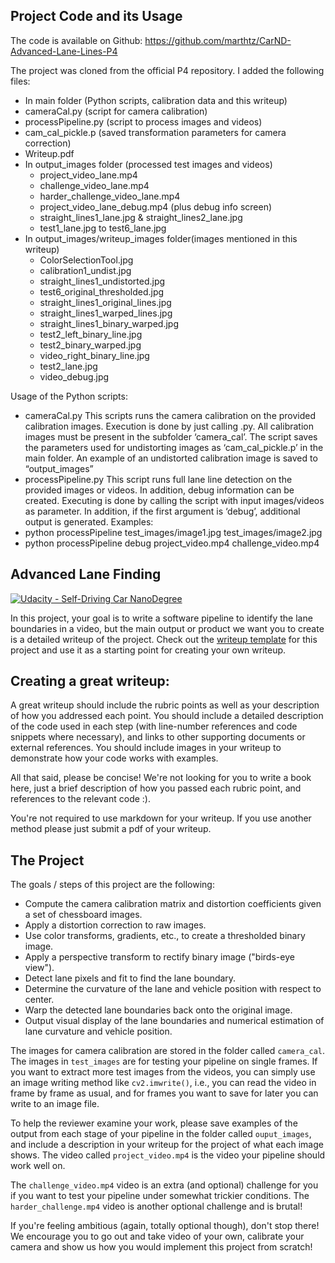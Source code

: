 ## Project Code and its Usage
The code is available on Github: https://github.com/marthtz/CarND-Advanced-Lane-Lines-P4 

The project was cloned from the official P4 repository. I added the following files:
*	In main folder (Python scripts, calibration data and this writeup)
  * cameraCal.py (script for camera calibration)
  * processPipeline.py (script to process images and videos)
  * cam_cal_pickle.p (saved transformation parameters for camera correction)
  * Writeup.pdf
* In output_images folder (processed test images and videos)
  * project_video_lane.mp4
  * challenge_video_lane.mp4
  * harder_challenge_video_lane.mp4
  * project_video_lane_debug.mp4 (plus debug info screen)
  * straight_lines1_lane.jpg & straight_lines2_lane.jpg
  * test1_lane.jpg to test6_lane.jpg
* In output_images/writeup_images folder(images mentioned in this writeup)
  * ColorSelectionTool.jpg
  * calibration1_undist.jpg
  * straight_lines1_undistorted.jpg
  * test6_original_thresholded.jpg
  * straight_lines1_original_lines.jpg
  * straight_lines1_warped_lines.jpg
  * straight_lines1_binary_warped.jpg
  * test2_left_binary_line.jpg
  * test2_binary_warped.jpg
  * video_right_binary_line.jpg
  * test2_lane.jpg
  * video_debug.jpg

Usage of the Python scripts:
*	cameraCal.py
This scripts runs the camera calibration on the provided calibration images. Execution is done by just calling .py. All calibration images must be present in the subfolder ‘camera_cal’. 
The script saves the parameters used for undistorting images as ‘cam_cal_pickle.p’ in the main folder. An example of an undistorted calibration image is saved to “output_images”
*	processPipeline.py
This script runs full lane line detection on the provided images or videos. In addition, debug information can be created. Executing is done by calling the script with input images/videos as parameter. In addition, if the first argument is ‘debug’, additional output is generated.
Examples:
  * python processPipeline test_images/image1.jpg test_images/image2.jpg
  * python processPipeline debug project_video.mp4 challenge_video.mp4



## Advanced Lane Finding
[![Udacity - Self-Driving Car NanoDegree](https://s3.amazonaws.com/udacity-sdc/github/shield-carnd.svg)](http://www.udacity.com/drive)


In this project, your goal is to write a software pipeline to identify the lane boundaries in a video, but the main output or product we want you to create is a detailed writeup of the project.  Check out the [writeup template](https://github.com/udacity/CarND-Advanced-Lane-Lines/blob/master/writeup_template.md) for this project and use it as a starting point for creating your own writeup.  

Creating a great writeup:
---
A great writeup should include the rubric points as well as your description of how you addressed each point.  You should include a detailed description of the code used in each step (with line-number references and code snippets where necessary), and links to other supporting documents or external references.  You should include images in your writeup to demonstrate how your code works with examples.  

All that said, please be concise!  We're not looking for you to write a book here, just a brief description of how you passed each rubric point, and references to the relevant code :). 

You're not required to use markdown for your writeup.  If you use another method please just submit a pdf of your writeup.

The Project
---

The goals / steps of this project are the following:

* Compute the camera calibration matrix and distortion coefficients given a set of chessboard images.
* Apply a distortion correction to raw images.
* Use color transforms, gradients, etc., to create a thresholded binary image.
* Apply a perspective transform to rectify binary image ("birds-eye view").
* Detect lane pixels and fit to find the lane boundary.
* Determine the curvature of the lane and vehicle position with respect to center.
* Warp the detected lane boundaries back onto the original image.
* Output visual display of the lane boundaries and numerical estimation of lane curvature and vehicle position.

The images for camera calibration are stored in the folder called `camera_cal`.  The images in `test_images` are for testing your pipeline on single frames.  If you want to extract more test images from the videos, you can simply use an image writing method like `cv2.imwrite()`, i.e., you can read the video in frame by frame as usual, and for frames you want to save for later you can write to an image file.  

To help the reviewer examine your work, please save examples of the output from each stage of your pipeline in the folder called `ouput_images`, and include a description in your writeup for the project of what each image shows.    The video called `project_video.mp4` is the video your pipeline should work well on.  

The `challenge_video.mp4` video is an extra (and optional) challenge for you if you want to test your pipeline under somewhat trickier conditions.  The `harder_challenge.mp4` video is another optional challenge and is brutal!

If you're feeling ambitious (again, totally optional though), don't stop there!  We encourage you to go out and take video of your own, calibrate your camera and show us how you would implement this project from scratch!
